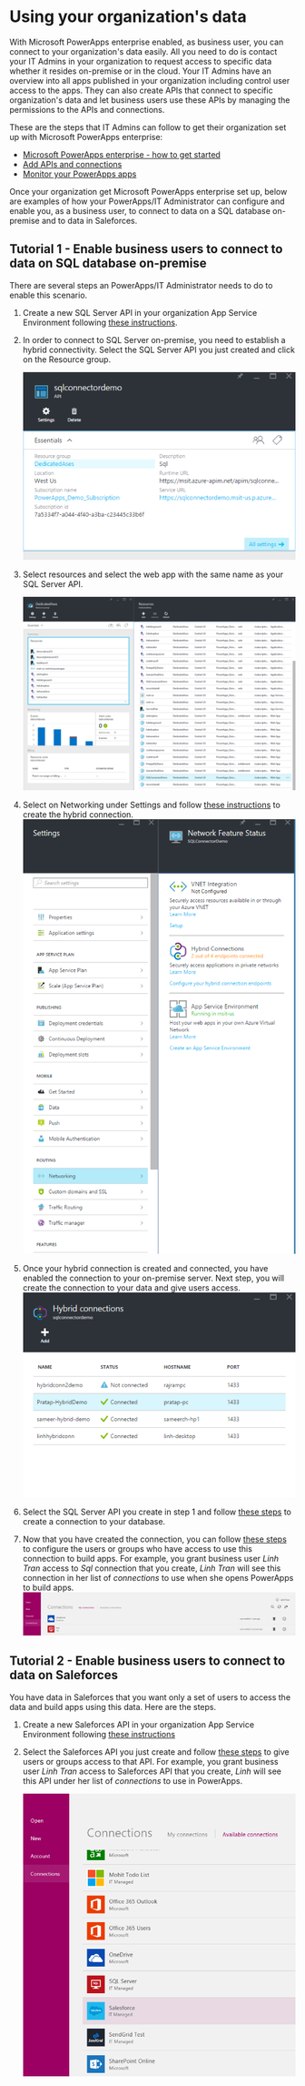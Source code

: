 <properties
	pageTitle="PowerApps: Using your organization's data"
	description="In PowerApps, create an app automatically based on data that has been configured by your IT."
	services="powerapps"
	documentationCenter="na"
	authors="linhtranms"
	manager="gautamt"
	editor=""
	tags=""/>

<tags
   ms.service="powerapps"
   ms.devlang="na"
   ms.topic="article"
   ms.tgt_pltfrm="na"
   ms.workload="na"
   ms.date="11/18/2015"
   ms.author="litran"/>

# Using your organization's data #

With Microsoft PowerApps enterprise enabled, as business user, you can connect to your organization's data easily. All you need to do is contact your IT Admins in your organization to request access to specific data whether it resides on-premise or in the cloud. Your IT Admins have an overview into all apps published in your organization including control user access to the apps. They can also create APIs that connect to specific organization's data and let business users use these APIs by managing the permissions to the APIs and connections. 

These are the steps that IT Admins can follow to get their organization set up with Microsoft PowerApps enterprise:

- [Microsoft PowerApps enterprise - how to get started](powerapps-get-started-azure-portal.md)
- [Add APIs and connections](powerapps-create-new-api.md)  
- [Monitor your PowerApps apps](powerapps-manage-monitor-usage.md)


Once your organization get Microsoft PowerApps enterprise set up, below are examples of how your PowerApps/IT Administrator can configure and enable you, as a business user, to connect to data on a SQL database on-premise and to data in Saleforces.

## Tutorial 1 - Enable business users to connect to data on SQL database on-premise

There are several steps an PowerApps/IT Administrator needs to do to enable this scenario.

1. Create a new SQL Server API in your organization App Service Environment following [these instructions](https://github.com/Azure/azure-content-pr/blob/release-power-apps/articles/power-apps/powerapps-create-api-azuremarketplace-sql.md).

2. In order to connect to SQL Server on-premise, you need to establish a hybrid connectivity. Select the SQL Server API you just created and click on the Resource group.

	![Resource group](./media/using-your-organization-data/sqlapi.png)

3.  Select resources and select the web app with the same name as your SQL Server API.

	![Sql Web app](./media/using-your-organization-data/sqlwebapp.png)

4.   Select on Networking under Settings and follow [these instructions](https://github.com/Azure/azure-content-pr/blob/release-power-apps/articles/power-apps/powerapps-create-api-azuremarketplace-sql.md) to create the hybrid connection.
	![Networking](./media/using-your-organization-data/network.png)

5. Once your hybrid connection is created and connected, you have enabled the connection to your on-premise server. Next step, you will create the connection to your data and give users access.
	![Hybrid connection](./media/using-your-organization-data/hybridconn.png)

6. Select the SQL Server API you create in step 1 and follow [these steps](https://github.com/Azure/azure-content-pr/blob/release-power-apps/articles/power-apps/powerapps-create-connection-sql-connector.md) to create a connection to your database.

12. Now that you have created the connection, you can follow [these steps](https://github.com/Azure/azure-content-pr/blob/release-power-apps/articles/power-apps/powerapps-create-new-connector.md) to configure the users or groups who have access to use this connection to build apps. For example, you grant business user *Linh Tran* access to *Sql* connection that you create, *Linh Tran* will see this connection in her list of *connections* to use when she opens PowerApps to build apps.
	![Sql connection in PowerApps](./media/using-your-organization-data/sqlclient.png)

## Tutorial 2 - Enable business users to connect to data on Saleforces

You have data in Saleforces that you want only a set of users to access the data and build apps using this data. Here are the steps.

1. Create a new Saleforces API in your organization App Service Environment following [these instructions](https://github.com/Azure/azure-content-pr/blob/release-power-apps/articles/power-apps/powerapps-create-api-azuremarketplace-salesforce.md)

2. Select the Saleforces API you just create and follow [these steps](https://github.com/Azure/azure-content-pr/blob/release-power-apps/articles/power-apps/powerapps-create-new-connector.md) to give users or groups access to that API. For example, you grant business user *Linh Tran* access to Saleforces API that you create, *Linh* will see this API under her list of *connections* to use in PowerApps.

	![Saleforces for PowerApps](./media/using-your-organization-data/saleforces.png)
